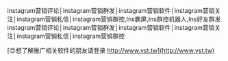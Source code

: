 instagram营销评论│instagram营销群发│instagram营销软件│instagram营销关注│instagram营销私信│instagram营销群控,Ins霸屏,Ins群控机器人,Ins好友群发
instagram营销评论│instagram营销群发│instagram营销软件│instagram营销关注│instagram营销私信│instagram营销群控

[😍想了解推广相关软件的朋友请登录 http://www.vst.tw](http://www.vst.tw)




